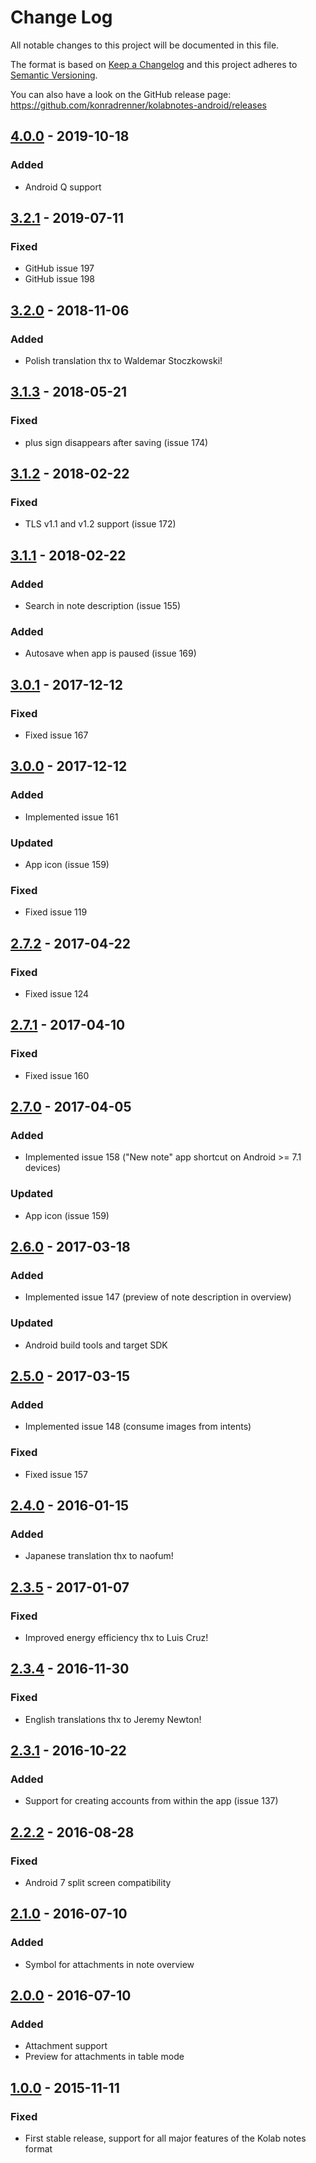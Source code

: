 # Change Log
All notable changes to this project will be documented in this file.

The format is based on [Keep a Changelog](http://keepachangelog.com/) 
and this project adheres to [Semantic Versioning](http://semver.org/).

You can also have a look on the GitHub release page: https://github.com/konradrenner/kolabnotes-android/releases

## [4.0.0] - 2019-10-18
### Added
- Android Q support

## [3.2.1] - 2019-07-11
### Fixed
- GitHub issue 197
- GitHub issue 198

## [3.2.0] - 2018-11-06
### Added
- Polish translation thx to Waldemar Stoczkowski!

## [3.1.3] - 2018-05-21
### Fixed
- plus sign disappears after saving (issue 174)

## [3.1.2] - 2018-02-22
### Fixed
- TLS v1.1 and v1.2 support (issue 172)

## [3.1.1] - 2018-02-22
### Added
- Search in note description (issue 155)
### Added
- Autosave when app is paused (issue 169)

## [3.0.1] - 2017-12-12
### Fixed
- Fixed issue 167

## [3.0.0] - 2017-12-12
### Added
- Implemented issue 161
### Updated
- App icon (issue 159)
### Fixed
- Fixed issue 119

## [2.7.2] - 2017-04-22
### Fixed
- Fixed issue 124

## [2.7.1] - 2017-04-10
### Fixed
- Fixed issue 160

## [2.7.0] - 2017-04-05
### Added
- Implemented issue 158 ("New note" app shortcut on Android >= 7.1 devices)
### Updated
- App icon (issue 159)

## [2.6.0] - 2017-03-18
### Added
- Implemented issue 147 (preview of note description in overview)
### Updated
- Android build tools and target SDK

## [2.5.0] - 2017-03-15
### Added
- Implemented issue 148 (consume images from intents)
### Fixed
- Fixed issue 157

## [2.4.0] - 2016-01-15
### Added
- Japanese translation thx to naofum!

## [2.3.5] - 2017-01-07
### Fixed
- Improved energy efficiency thx to Luis Cruz!

## [2.3.4] - 2016-11-30
### Fixed
- English translations thx to Jeremy Newton!

## [2.3.1] - 2016-10-22
### Added
- Support for creating accounts from within the app (issue 137)

## [2.2.2] - 2016-08-28
### Fixed
- Android 7 split screen compatibility

## [2.1.0] - 2016-07-10
### Added
- Symbol for attachments in note overview

## [2.0.0] - 2016-07-10
### Added
- Attachment support
- Preview for attachments in table mode

## [1.0.0] - 2015-11-11
### Fixed
- First stable release, support for all major features of the Kolab notes format

[Unreleased]: https://github.com/konradrenner/kolabnotes-android/compare/4.0.0...HEAD
[4.0.0]: https://github.com/konradrenner/kolabnotes-android/compare/3.2.1...4.0.0
[3.2.1]: https://github.com/konradrenner/kolabnotes-android/compare/3.2.0...3.2.1
[3.2.0]: https://github.com/konradrenner/kolabnotes-android/compare/3.1.3...3.2.0
[3.1.3]: https://github.com/konradrenner/kolabnotes-android/compare/3.1.2...3.1.3
[3.1.2]: https://github.com/konradrenner/kolabnotes-android/compare/3.1.1...3.1.2
[3.1.1]: https://github.com/konradrenner/kolabnotes-android/compare/3.0.1...3.1.1
[3.0.1]: https://github.com/konradrenner/kolabnotes-android/compare/3.0.0...3.0.1
[3.0.0]: https://github.com/konradrenner/kolabnotes-android/compare/2.7.2...3.0.0
[2.7.2]: https://github.com/konradrenner/kolabnotes-android/compare/2.7.1...2.7.2
[2.7.1]: https://github.com/konradrenner/kolabnotes-android/compare/2.7.0...2.7.1
[2.7.0]: https://github.com/konradrenner/kolabnotes-android/compare/2.6.0...2.7.0
[2.6.0]: https://github.com/konradrenner/kolabnotes-android/compare/2.5.0...2.6.0
[2.5.0]: https://github.com/konradrenner/kolabnotes-android/compare/2.4.0...2.5.0
[2.4.0]: https://github.com/konradrenner/kolabnotes-android/compare/2.3.5...2.4.0
[2.3.5]: https://github.com/konradrenner/kolabnotes-android/compare/2.3.4...2.3.5
[2.3.4]: https://github.com/konradrenner/kolabnotes-android/compare/2.3.3...2.3.4
[2.3.3]: https://github.com/konradrenner/kolabnotes-android/compare/2.3.2...2.3.3
[2.3.2]: https://github.com/konradrenner/kolabnotes-android/compare/2.3.1...2.3.2
[2.3.1]: https://github.com/konradrenner/kolabnotes-android/compare/2.2.4...2.3.1
[2.2.4]: https://github.com/konradrenner/kolabnotes-android/compare/2.2.3...2.2.4
[2.2.3]: https://github.com/konradrenner/kolabnotes-android/compare/2.2.2...2.2.3
[2.2.2]: https://github.com/konradrenner/kolabnotes-android/compare/2.1.2...2.2.2
[2.1.2]: https://github.com/konradrenner/kolabnotes-android/compare/2.1.0...2.1.2
[2.1.0]: https://github.com/konradrenner/kolabnotes-android/compare/2.0.0...2.1.0
[2.0.0]: https://github.com/konradrenner/kolabnotes-android/compare/1.0.0...2.0.0
[1.0.0]: https://github.com/konradrenner/kolabnotes-android/compare/0.0.1...1.0.0
